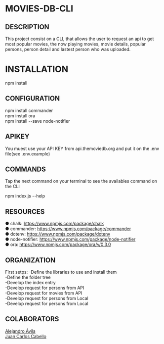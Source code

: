 # MOVIES-DB-CLI

## DESCRIPTION
This project consist on a CLI, that allows the user to request an api to get most popular movies, the now playing movies, movie details, popular persons, person detail and lastest person who was uploaded.

# INSTALLATION
npm install

## CONFIGURATION
npm install commander<br>
npm install ora<br>
npm install --save node-notifier

## APIKEY
You muest use your API KEY from api.themoviedb.org and put it on the .env file(see .env.example)

## COMMANDS
Tap the next command on your terminal to see the availables command on the CLI

npm index.js --help

## RESOURCES

● chalk: <a>https://www.npmjs.com/package/chalk</a><br>
● commander: <a>https://www.npmjs.com/package/commander</a><br>
● dotenv: <a>https://www.npmjs.com/package/dotenv</a><br>
● node-notifier: <a>https://www.npmjs.com/package/node-notifier</a><br>
● ora: <a>https://www.npmjs.com/package/ora/v/0.3.0</a><br>

## ORGANIZATION

First setps:
-Define the libraries to use and install them<br>
-Define the folder tree <br>
-Develop the index entry<br>
-Develop request for persons from API<br>
-Develop request for movies from API<br>
-Develop request for persons from Local<br>
-Develop request for persons from Local<br>

## COLABORATORS
<a href="https://github.com/alejandroaperez1994g">Alejandro Ávila</a><br>
<a href="https://github.com/JcarlosCabello1991">Juan Carlos Cabello</a><br>
